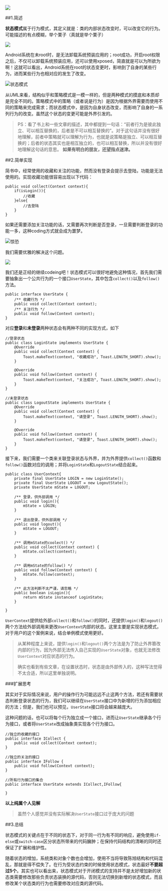 ![](https://upload-images.jianshu.io/upload_images/595349-6dd228cf6cee0592.png?imageMogr2/auto-orient/strip%7CimageView2/2/w/1240)

##1.简述

**状态模式**属于行为模式，其定义就是：类的内部状态改变时，可以改变它的行为。可能描述的有点模糊，举个栗子（真就是举个栗子）

![](https://timgsa.baidu.com/timg?image&quality=80&size=b9999_10000&sec=1521774782282&di=da794dbabe316fb3bcc445a752503a34&imgtype=0&src=http%3A%2F%2Fi2.hexunimg.cn%2F2016-04-22%2F183473690.jpg)

Android系统在未root时，是无法卸载系统预装应用的；root成功，开启root权限之后，不仅可以卸载系统预装应用，还可以使用xposed，简直就是可以为所欲为啊！这就可以看出，Android系统在root的状态变更时，影响到了自身的某些行为，进而某些行为也相对应的发生了改变。

![状态模式](https://upload-images.jianshu.io/upload_images/595349-fd09103ca50389e1.png?imageMogr2/auto-orient/strip%7CimageView2/2/w/1240)

从UML来看，结构似乎和策略模式是一模一样的，但是两种模式的摸底和本质却是完全不同的。策略模式中的策略（或者说是行为）是因为根据外界需要而使用不同的策略来完成需求；而状态模式中，是因为自身状态改变，而影响了自身的一系列行为的改变。虽然这个状态的变更可能是外界引发的。

> PS：看了书上和一些文章的描述，其中都提到一句话：“前者行为是彼此独立、可以相互替换的，后者是不可以相互替换的”。对于这句话并没有很好地理解，前者中策略就可以理解为行为，也就是说策略是独立、可以相互替换的；后者的状态其实也是相互独立的，也可以相互替换，所以并没有很好地理解这句话的意思。
> **如果有明白的朋友，还望指点迷津。**

##2.简单实现

简书中，经常使用的收藏和关注的功能，然而没有登录会提示去登陆，功能是无法使用的。实现收藏功能很容易出现以下代码：

```
public void collect(Context context){
	if(isLogin()){
		//收藏
	}else{
		//去登陆
	}
}
```

如果还需要添加关注功能的话，又需要再次判断是否登录，一旦需要判断登录的功能一多，这种coding方式就会成为噩梦。

![惊恐](https://ss1.bdstatic.com/70cFvXSh_Q1YnxGkpoWK1HF6hhy/it/u=2906480513,1562664384&fm=27&gp=0.jpg)

我们需要优雅的解决这个问题。

![](https://ss1.bdstatic.com/70cFuXSh_Q1YnxGkpoWK1HF6hhy/it/u=3918481685,3443115862&fm=27&gp=0.jpg)

我们还是正经的继续codeing吧！状态模式可以很好地避免这种情况，首先我们需要抽象出一个公共行为的一个接口`UserState`，其中包含`collect()`以及`follow()`方法。

```
public interface UserState {
	/** 收藏行为 */
    public void collect(Context context);
    /** 关注行为 */
    public void follow(Context context);
}
```

对应**登录**和**未登录**两种状态会有两种不同的实现方式，如下

```
//登录状态
public class LoginState implements UserState {
    @Override
    public void collect(Context context) {
        Toast.makeText(context, "收藏成功", Toast.LENGTH_SHORT).show();
    }

    @Override
    public void follow(Context context) {
        Toast.makeText(context, "关注成功", Toast.LENGTH_SHORT).show();
    }
}

//未登录状态
public class LogoutState implements UserState {
    @Override
    public void collect(Context context) {
        Toast.makeText(context, "请登录", Toast.LENGTH_SHORT).show();
    }

    @Override
    public void follow(Context context) {
        Toast.makeText(context, "请登录", Toast.LENGTH_SHORT).show();
    }
}
```

接下来，我们需要一个类来关联登录状态与外界，并为外界提供`collect()`函数和`follow()`函数对应的调用；并将`LoginState`和`LogoutState`结合起来。

```
public class UserContext{
    private final UserState LOGIN = new LoginState();
    private final UserState LOGOUT = new LogoutState();
    private UserState mState = LOGOUT;

    /** 登录，供外部调用 */
    public void login(){
        mState = LOGIN;
    }

    /** 退出登录，供外部调用 */
    public void logout(){
        mState = LOGOUT;
    }

    /** 调用mState的coolect() */
    public void collect(Context context) {
        mState.collect(context);
    }

    /** 调用mState的follow() */
    public void follow(Context context) {
        mState.follow(context);
    }

    /** 此方法判断不太严谨，请忽略 */
    public boolean isLogin(){
        return mState instanceof LoginState;
    }

}
```

`UserContext`提供给外部`collect()`和`follow()`的同时，还提供`login()`和`logout()`两个方法给外部调用来更改`UserContext`内部的状态。这里主要是实现状态模式，对于用户的这个案例来说，结合单例模式使用更好。

> 从某种程度上来说，提供`login()`和`logout()`两个方法是为了防止外界篡改内部的行为，因为外部无法传入自己实现的`UserState`对象，也就无法修改`UserContext`对应状态的行为。
> 
> 确实也看到有些文章，在设置状态时，状态是由外部传入的，这种写法觉得不太合适，所以这里单独说明。

###扩展思考

其实对于实际情况来说，用户的操作行为可能远远不止这两个方法，若还有需要状态判断登录状态的行为，我们可以继续在`UserState`接口中为新增的行为添加相应的方法；但是，我们也可以预见，`UserState`接口将会越来越庞大。

这种问题的话，也可以将每个行为独立成一个接口，进而让`UserState`继承各个行为接口，或者将`UserState`改成抽象类实现各个行为接口。

```
//独立的收藏的接口
public interface ICollect {
    public void collect(Context context);
}

//独立的关注的接口
public interface IFollow {
    public void follow(Context context);
}

//所有行为接口的集合
public interface UserState extends ICollect,IFollow{
    
}

```
**以上纯属个人见解**

> 虽然个人感觉并没有实际解决`UserState`接口过于庞大的问题

##3.总结

状态模式的关键点在于不同的状态下，对于同一行为有不同的响应，避免使用`if-else`或`switch-case`区分状态所带来的代码臃肿；在保持代码结构的清晰的同时还保证了扩展和维护性。

随着状态的增加，系统类和对象个数也会增加，使用不当将导致陈旭结构和代码混乱，那就是得不偿失了。在行为受状态约束的时候使用状态模式，状态最好**不要超过5个**。其实也可以看出来，状态模式对于开闭模式的支持并不是太好增加新的状态类需要修改那些负责状态装换的源代码，否则无法切换到新增的状态模式，而且修改某个状态类的行为也需要修改对应类的源代码。
